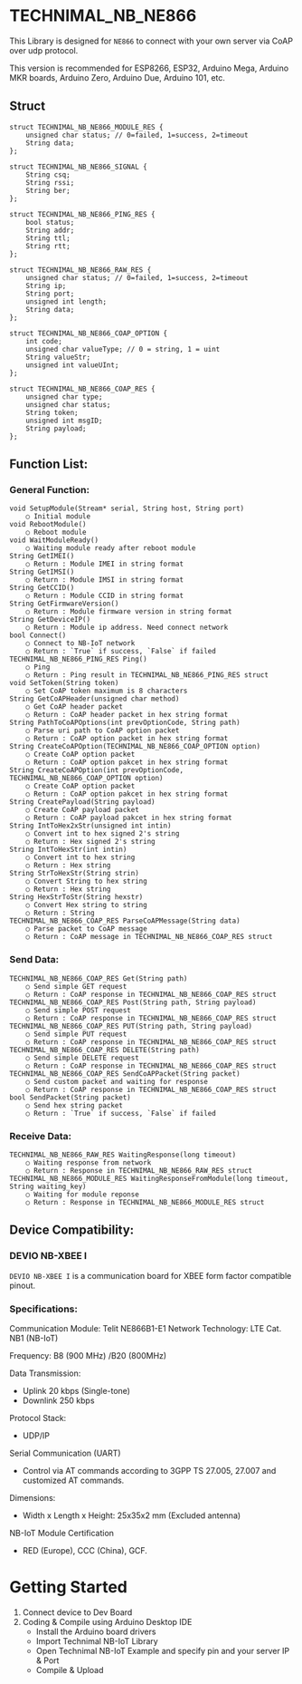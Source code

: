 # TECHNIMAL_NB_NE866

This Library is designed for `NE866` to connect with your own server via CoAP over udp protocol. 

This version is recommended for ESP8266, ESP32, Arduino Mega, Arduino MKR boards, Arduino Zero, Arduino Due, Arduino 101, etc.

## Struct
```
struct TECHNIMAL_NB_NE866_MODULE_RES {
	unsigned char status; // 0=failed, 1=success, 2=timeout
	String data;
};

struct TECHNIMAL_NB_NE866_SIGNAL {
	String csq;
	String rssi;
	String ber;
};

struct TECHNIMAL_NB_NE866_PING_RES {
	bool status;
	String addr;
	String ttl;
	String rtt;
};

struct TECHNIMAL_NB_NE866_RAW_RES {
	unsigned char status; // 0=failed, 1=success, 2=timeout
	String ip;
	String port;
	unsigned int length;
	String data;
};

struct TECHNIMAL_NB_NE866_COAP_OPTION {
	int code;
	unsigned char valueType; // 0 = string, 1 = uint
	String valueStr;
	unsigned int valueUInt;
};

struct TECHNIMAL_NB_NE866_COAP_RES {
	unsigned char type;
	unsigned char status;
	String token;
	unsigned int msgID;
	String payload;
};
```

## Function List:

### General Function:
	void SetupModule(Stream* serial, String host, String port)
		○ Initial module
	void RebootModule()
		○ Reboot module
	void WaitModuleReady()
		○ Waiting module ready after reboot module
	String GetIMEI()
		○ Return : Module IMEI in string format
	String GetIMSI()
		○ Return : Module IMSI in string format
	String GetCCID()
		○ Return : Module CCID in string format
	String GetFirmwareVersion()
		○ Return : Module firmware version in string format
	String GetDeviceIP()
		○ Return : Module ip address. Need connect network
	bool Connect()
		○ Connect to NB-IoT network
		○ Return : `True` if success, `False` if failed
	TECHNIMAL_NB_NE866_PING_RES Ping()
		○ Ping
		○ Return : Ping result in TECHNIMAL_NB_NE866_PING_RES struct
	void SetToken(String token)
		○ Set CoAP token maximum is 8 characters
	String GetCoAPHeader(unsigned char method)
		○ Get CoAP header packet
		○ Return : CoAP header packet in hex string format
	String PathToCoAPOptions(int prevOptionCode, String path)
		○ Parse uri path to CoAP option packet
		○ Return : CoAP option packet in hex string format
	String CreateCoAPOption(TECHNIMAL_NB_NE866_COAP_OPTION option)
		○ Create CoAP option packet
		○ Return : CoAP option pakcet in hex string format
	String CreateCoAPOption(int prevOptionCode, TECHNIMAL_NB_NE866_COAP_OPTION option)
		○ Create CoAP option packet
		○ Return : CoAP option pakcet in hex string format
	String CreatePayload(String payload)
		○ Create CoAP payload packet
		○ Return : CoAP payload pakcet in hex string format
	String IntToHex2xStr(unsigned int intin)
		○ Convert int to hex signed 2's string
		○ Return : Hex signed 2's string
	String IntToHexStr(int intin)
		○ Convert int to hex string
		○ Return : Hex string
	String StrToHexStr(String strin)
		○ Convert String to hex string
		○ Return : Hex string
	String HexStrToStr(String hexstr)
		○ Convert Hex string to string
		○ Return : String
	TECHNIMAL_NB_NE866_COAP_RES ParseCoAPMessage(String data)
		○ Parse packet to CoAP message
		○ Return : CoAP message in TECHNIMAL_NB_NE866_COAP_RES struct


### Send Data:
	TECHNIMAL_NB_NE866_COAP_RES Get(String path)
		○ Send simple GET request
		○ Return : CoAP response in TECHNIMAL_NB_NE866_COAP_RES struct
	TECHNIMAL_NB_NE866_COAP_RES Post(String path, String payload)
		○ Send simple POST request
		○ Return : CoAP response in TECHNIMAL_NB_NE866_COAP_RES struct
	TECHNIMAL_NB_NE866_COAP_RES PUT(String path, String payload)
		○ Send simple PUT request
		○ Return : CoAP response in TECHNIMAL_NB_NE866_COAP_RES struct
	TECHNIMAL_NB_NE866_COAP_RES DELETE(String path)
		○ Send simple DELETE request
		○ Return : CoAP response in TECHNIMAL_NB_NE866_COAP_RES struct
	TECHNIMAL_NB_NE866_COAP_RES SendCoAPPacket(String packet)
		○ Send custom packet and waiting for response
		○ Return : CoAP response in TECHNIMAL_NB_NE866_COAP_RES struct
	bool SendPacket(String packet)
		○ Send hex string packet
		○ Return : `True` if success, `False` if failed

### Receive Data: 
	TECHNIMAL_NB_NE866_RAW_RES WaitingResponse(long timeout)
		○ Waiting response from network
		○ Return : Response in TECHNIMAL_NB_NE866_RAW_RES struct
	TECHNIMAL_NB_NE866_MODULE_RES WaitingResponseFromModule(long timeout, String waiting_key)
		○ Waiting for module reponse
		○ Return : Response in TECHNIMAL_NB_NE866_MODULE_RES struct

## Device Compatibility:
### DEVIO NB-XBEE I
`DEVIO NB-XBEE I` is a communication board for XBEE form factor compatible pinout.

### Specifications:
  Communication Module: Telit NE866B1-E1
  Network Technology: LTE Cat. NB1 (NB-IoT)
  
  Frequency: B8 (900 MHz) /B20 (800MHz)
  
  Data Transmission:
  - Uplink 20 kbps (Single-tone)
  - Downlink 250 kbps 
  
  Protocol Stack:
  - UDP/IP
  
  Serial Communication (UART)
  - Control via AT commands according to 3GPP TS 27.005, 27.007 and customized AT commands.
  
  Dimensions: 
  - Width x Length x Height: 25x35x2 mm (Excluded antenna)
  
  NB-IoT Module Certification
  - RED (Europe), CCC (China), GCF.



# Getting Started
  1. Connect device to Dev Board
  2. Coding & Compile using Arduino Desktop IDE
		- Install the Arduino board drivers
		- Import Technimal NB-IoT Library 
		- Open Technimal NB-IoT Example and specify pin and your server IP & Port
		- Compile & Upload